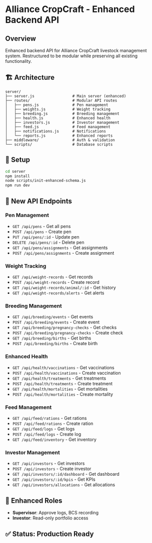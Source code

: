 # Alliance CropCraft - Enhanced Backend API

## Overview
Enhanced backend API for Alliance CropCraft livestock management system. Restructured to be modular while preserving all existing functionality.

## 🏗️ Architecture
```
server/
├── server.js                 # Main server (enhanced)
├── routes/                   # Modular API routes
│   ├── pens.js               # Pen management
│   ├── weights.js            # Weight tracking
│   ├── breeding.js           # Breeding management
│   ├── health.js             # Enhanced health
│   ├── investors.js          # Investor management
│   ├── feed.js               # Feed management
│   ├── notifications.js      # Notifications
│   └── reports.js            # Enhanced reports
├── middleware/               # Auth & validation
└── scripts/                  # Database scripts
```

## 🔧 Setup
```bash
cd server
npm install
node scripts/init-enhanced-schema.js
npm run dev
```

## 📡 New API Endpoints

### Pen Management
- `GET /api/pens` - Get all pens
- `POST /api/pens` - Create pen
- `PUT /api/pens/:id` - Update pen
- `DELETE /api/pens/:id` - Delete pen
- `GET /api/pens/assignments` - Get assignments
- `POST /api/pens/assignments` - Create assignment

### Weight Tracking
- `GET /api/weight-records` - Get records
- `POST /api/weight-records` - Create record
- `GET /api/weight-records/animal/:id` - Get history
- `GET /api/weight-records/alerts` - Get alerts

### Breeding Management
- `GET /api/breeding/events` - Get events
- `POST /api/breeding/events` - Create event
- `GET /api/breeding/pregnancy-checks` - Get checks
- `POST /api/breeding/pregnancy-checks` - Create check
- `GET /api/breeding/births` - Get births
- `POST /api/breeding/births` - Create birth

### Enhanced Health
- `GET /api/health/vaccinations` - Get vaccinations
- `POST /api/health/vaccinations` - Create vaccination
- `GET /api/health/treatments` - Get treatments
- `POST /api/health/treatments` - Create treatment
- `GET /api/health/mortalities` - Get mortalities
- `POST /api/health/mortalities` - Create mortality

### Feed Management
- `GET /api/feed/rations` - Get rations
- `POST /api/feed/rations` - Create ration
- `GET /api/feed/logs` - Get logs
- `POST /api/feed/logs` - Create log
- `GET /api/feed/inventory` - Get inventory

### Investor Management
- `GET /api/investors` - Get investors
- `POST /api/investors` - Create investor
- `GET /api/investors/:id/dashboard` - Get dashboard
- `GET /api/investors/:id/kpis` - Get KPIs
- `GET /api/investors/allocations` - Get allocations

## 🔐 Enhanced Roles
- **Supervisor**: Approve logs, BCS recording
- **Investor**: Read-only portfolio access

## ✅ Status: Production Ready
